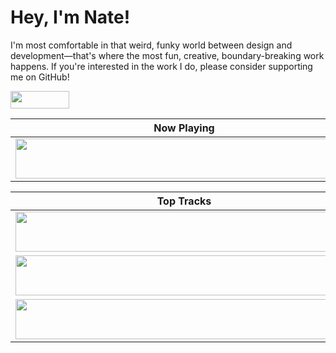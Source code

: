 # Hey, I'm Nate!

I'm most comfortable in that weird, funky world between design and development—that's where the most fun, creative, boundary-breaking work happens. If you're interested in the work I do, please consider supporting me on GitHub!

<a href="https://github.com/sponsors/natemoo-re" title="Sponsor Nate Moore"><img src="/assets/sponsor.svg?sanitize=true" width="94" height="28" aria-hidden="true"></a>

| Now Playing                                                                                                                    |
| ------------------------------------------------------------------------------------------------------------------------------ |
| <a href="https://anedumgottil.vercel.app/now-playing?open"><img src="https://anedumgottil.vercel.app/now-playing" width="540" height="64"></a> |


<table>
  <thead>
    <tr>
      <th>Top Tracks</th>
    </tr>
  </thead>
  <tbody>
    <tr>
      <td><a href="https://anedumgottil.vercel.app/top-tracks?i=1&open"><img src="https://anedumgottil.vercel.app/top-tracks?i=1" width="540" height="64"></a></td>
    </tr>
    <tr></tr> <!-- hide gray row -->
    <tr>
      <td><a href="https://anedumgottil.vercel.app/top-tracks?i=2&open"><img src="https://anedumgottil.vercel.app/top-tracks?i=2" width="540" height="64"></a></td>
    </tr>
    <tr></tr> <!-- hide gray row -->
    <tr>
      <td><a href="https://anedumgottil.vercel.app/top-tracks?i=3&open"><img src="https://anedumgottil.vercel.app/top-tracks?i=3" width="540" height="64"></a></td>
    </tr>
  </tbody>
</table>
